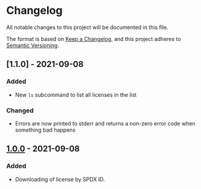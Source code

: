 <!--
SPDX-FileCopyrightText: 2021 Rosa Richter

SPDX-License-Identifier: MIT
-->

# Changelog

All notable changes to this project will be documented in this file.

The format is based on [Keep a Changelog](https://keepachangelog.com/en/1.0.0/),
and this project adheres to [Semantic Versioning](https://semver.org/spec/v2.0.0.html).

## [1.1.0] - 2021-09-08

### Added

- New `ls` subcommand to list all licenses in the list

### Changed

- Errors are now printed to stderr and returns a non-zero error code when something bad happens

## [1.0.0] - 2021-09-08

### Added

- Downloading of license by SPDX ID.

[Unreleased]: https://git.sr.ht/~cosmicrose/spdx_cli/log
[1.0.0]: https://git.sr.ht/~cosmicrose/spdx_cli/refs/v1.0.0
